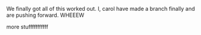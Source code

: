 We finally got all of this worked out. I, carol have made a branch finally and are pushing forward. WHEEEW

more stufffffffffff

